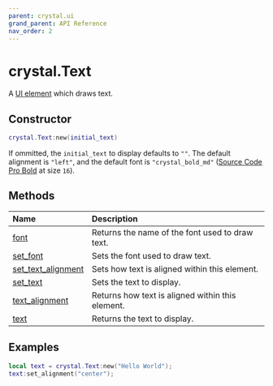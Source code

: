 ```yaml
---
parent: crystal.ui
grand_parent: API Reference
nav_order: 2
---
```


# crystal.Text

A [UI element](ui_element) which draws text.

## Constructor

```lua
crystal.Text:new(initial_text)
```

If ommitted, the `initial_text` to display defaults to `""`. The default alignment is `"left"`, and the default font is `"crystal_bold_md"` ([Source Code Pro Bold](https://github.com/adobe-fonts/source-code-pro) at size `16`).

## Methods

| Name                                          | Description                                      |
| :-------------------------------------------- | :----------------------------------------------- |
| [font](text_font)                             | Returns the name of the font used to draw text.  |
| [set_font](text_set_font)                     | Sets the font used to draw text.                 |
| [set_text_alignment](text_set_text_alignment) | Sets how text is aligned within this element.    |
| [set_text](text_set_text)                     | Sets the text to display.                        |
| [text_alignment](text_text_alignment)         | Returns how text is aligned within this element. |
| [text](text_text)                             | Returns the text to display.                     |

## Examples

```lua
local text = crystal.Text:new("Hello World");
text:set_alignment("center");
```
